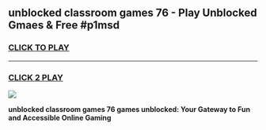 
## unblocked classroom games 76 - Play Unblocked Gmaes & Free #p1msd
<h3>
<a href="https://premium.freeplayer.one?title=unblocked_classroom_games_76&ref=03M">CLICK TO PLAY</a></h3>
<hr>

<h3>
<a href="https://premium.freeplayer.one?title=unblocked_classroom_games_76&ref=03M">CLICK 2 PLAY</a>
  
</h3>

<a href="https://premium.freeplayer.one?title=unblocked_classroom_games_76&ref=03M"><img src="https://clearcache.store/games.png"></a>


**unblocked classroom games 76 games unblocked: Your Gateway to Fun and Accessible Online Gaming**
